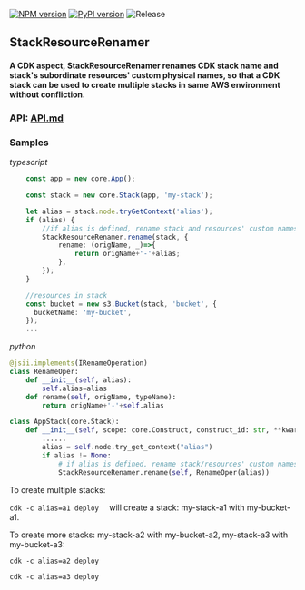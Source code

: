 [![NPM version](https://badge.fury.io/js/cdk-stack-resource-rename.svg)](https://badge.fury.io/js/cdk-stack-resource-rename)
[![PyPI version](https://badge.fury.io/py/cdk-stack-resource-rename.svg)](https://badge.fury.io/py/cdk-stack-resource-rename)
![Release](https://github.com/yglcode/cdk-stack-resource-rename/workflows/Release/badge.svg)


## StackResourceRenamer

#### A CDK aspect, StackResourceRenamer renames CDK stack name and stack's subordinate resources' custom physical names, so that a CDK stack can be used to create multiple stacks in same AWS environment without confliction.

### API: [API.md](https://github.com/yglcode/cdk-stack-resource-rename/blob/main/API.md)

### Samples

*typescript*

```ts
    const app = new core.App();

    const stack = new core.Stack(app, 'my-stack');

    let alias = stack.node.tryGetContext('alias');
    if (alias) {
        //if alias is defined, rename stack and resources' custom names
        StackResourceRenamer.rename(stack, {
            rename: (origName, _)=>{
                return origName+'-'+alias;
            },
        });
    }

    //resources in stack
    const bucket = new s3.Bucket(stack, 'bucket', {
      bucketName: 'my-bucket',
    });
    ... 
```

*python*

```python
@jsii.implements(IRenameOperation)
class RenameOper:
    def __init__(self, alias):
        self.alias=alias
    def rename(self, origName, typeName):
        return origName+'-'+self.alias

class AppStack(core.Stack):
    def __init__(self, scope: core.Construct, construct_id: str, **kwargs) -> None:
        ......
        alias = self.node.try_get_context("alias")
        if alias != None:
            # if alias is defined, rename stack/resources' custom names
            StackResourceRenamer.rename(self, RenameOper(alias))
```

To create multiple stacks:

`cdk -c alias=a1 deploy  `
will create a stack: my-stack-a1 with my-bucket-a1.

To create more stacks: my-stack-a2 with my-bucket-a2, my-stack-a3 with my-bucket-a3:

`cdk -c alias=a2 deploy`

`cdk -c alias=a3 deploy`

